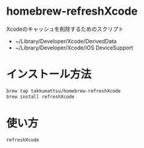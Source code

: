 # homebrew-refreshXcode

Xcodeのキャッシュを削除するためのスクリプト

- ~/Library/Developer/Xcode/DerivedData
- ~/Library/Developer/Xcode/iOS DeviceSupport

# インストール方法

```bash
brew tap takkumattsu/homebrew-refreshXcode
brew install refreshXcode
```

# 使い方

```bash
refreshXcode
```
